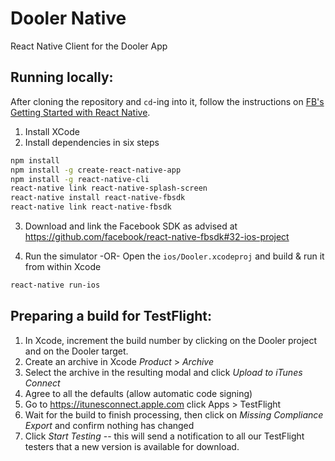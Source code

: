 # Dooler Native
React Native Client for the Dooler App

## Running locally:
After cloning the repository and `cd`-ing into it, follow the instructions on [FB's Getting Started with React Native](http://facebook.github.io/react-native/docs/getting-started.html).

1. Install XCode
2. Install dependencies in six steps
```bash
npm install
npm install -g create-react-native-app
npm install -g react-native-cli
react-native link react-native-splash-screen
react-native install react-native-fbsdk
react-native link react-native-fbsdk
```

3. Download and link the Facebook SDK as advised at https://github.com/facebook/react-native-fbsdk#32-ios-project

4. Run the simulator -OR- Open the `ios/Dooler.xcodeproj` and build & run it from within Xcode

```bash
react-native run-ios
```

## Preparing a build for TestFlight:

1. In Xcode, increment the build number by clicking on the Dooler project and on the Dooler target.
2. Create an archive in Xcode *Product* > *Archive*
3. Select the archive in the resulting modal and click *Upload to iTunes Connect*
4. Agree to all the defaults (allow automatic code signing)
5. Go to https://itunesconnect.apple.com click Apps > TestFlight
6. Wait for the build to finish processing, then click on *Missing Compliance Export* and confirm nothing has changed
7. Click *Start Testing* -- this will send a notification to all our TestFlight testers that a new version is available for download.
